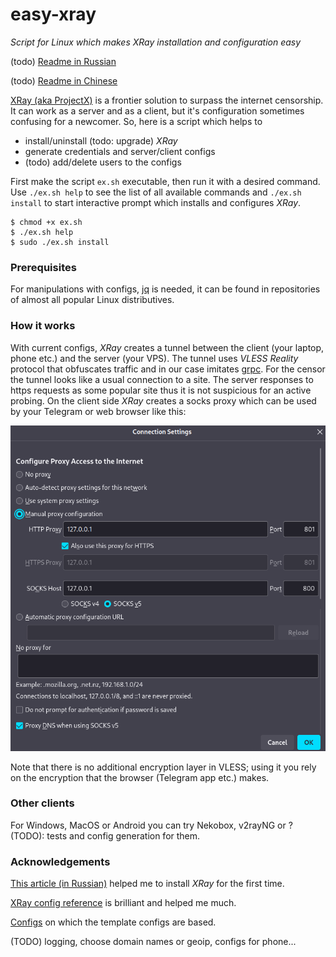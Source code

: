 # easy-xray

*Script for Linux which makes XRay installation and configuration easy*

(todo) [Readme in Russian](README.ru.md)

(todo) [Readme in Chinese](README.cn.md)

[XRay (aka ProjectX)](https://xtls.github.io/en/) is a frontier solution to surpass the internet censorship. It can work as a server and as
a client, but it's configuration sometimes confusing for a newcomer. So, here is a script which helps to

- install/uninstall (todo: upgrade) *XRay*
- generate credentials and server/client configs
- (todo) add/delete users to the configs

First make the script `ex.sh` executable, then run it with a desired command. Use `./ex.sh help` to see the list of all available commands
and `./ex.sh install` to start interactive prompt which installs and configures *XRay*.
```
$ chmod +x ex.sh
$ ./ex.sh help
$ sudo ./ex.sh install
```

### Prerequisites

For manipulations with configs, [jq](https://jqlang.github.io/jq/) is needed, it can be found in repositories of almost all popular Linux
distributives.

### How it works

With current configs, *XRay* creates a tunnel between the client (your laptop, phone etc.) and the server (your VPS). The tunnel uses *VLESS
Reality* protocol that obfuscates traffic and in our case imitates [grpc](https://en.wikipedia.org/wiki/GRPC). For the censor the tunnel
looks like a usual connection to a site. The server responses to https requests as some popular site thus it is not suspicious for an active
probing. On the client side *XRay* creates a socks proxy which can be used by your Telegram or web
browser like this:

![browser proxy: http/https proxy 127.0.0.1 at port 801, socks v5 host 127.0.0.1 at port 800](browser-proxy-settings.png)

Note that there is no additional encryption layer in VLESS; using it you rely on the encryption that the browser (Telegram app etc.) makes.

### Other clients

For Windows, MacOS or Android you can try Nekobox, v2rayNG or ? (TODO): tests and config generation for them.

### Acknowledgements

[This article (in Russian)](https://habr.com/ru/articles/731608/) helped me to install *XRay* for the first time.

[XRay config reference](https://xtls.github.io/en/config/) is brilliant and helped me much.

[Configs](https://github.com/XTLS/Xray-examples/tree/main/VLESS-gRPC-REALITY) on which the template configs are based.

(TODO) logging, choose domain names or geoip, configs for phone...
